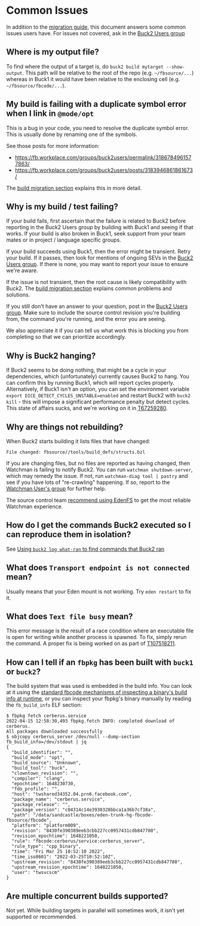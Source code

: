 # Common Issues

In addition to the [migration guide](migration_guide.md), this document answers some common issues users have. For issues not covered, ask in the [Buck2 Users group][buck2_users]

## Where is my output file?

To find where the output of a target is, do `buck2 build mytarget --show-output`. This path will be relative to the root of the repo (e.g. `~/fbsource/...`) whereas in Buck1 it would have been relative to the enclosing cell (e.g. `~/fbsource/fbcode/...`).

## My build is failing with a duplicate symbol error when I link in `@mode/opt`

This is a bug in your code, you need to resolve the duplicate symbol error. This is usually done by renaming one of the symbols.

See those posts for more information:

- https://fb.workplace.com/groups/buck2users/permalink/3186784961577863/
- https://fb.workplace.com/groups/buck2users/posts/3183946861861673/

The [build migration section](migration_guide.md#other-changes) explains this in more detail.

## Why is my build  / test failing?

If your build fails, first ascertain that the failure is related to Buck2 before reporting in the Buck2 Users group by building with Buck1 and seeing if that works. If your build is also broken in Buck1, seek support from your team mates or in project / language specific groups.

If your build succeeds using Buck1, then the error might be transient. Retry your build. If it passes, then look for mentions of ongoing SEVs in the [Buck2 Users group][buck2_users]. If there is none, you may want to report your issue to ensure we're aware.

If the issue is not transient, then the root cause is likely compatibility with Buck2. The [build migration section](migration_guide.md#build-migration) explains common problems and solutions.

If you still don't have an answer to your question, post in the [Buck2 Users group][buck2_users]. Make sure to include the source control revision you're building from, the command you're running, and the error you are seeing.

We also appreciate it if you can tell us what work this is blocking you from completing so that we can prioritize accordingly.

## Why is Buck2 hanging?

If Buck2 seems to be doing nothing, that might be a cycle in your dependencies, which (unfortunately) currently causes Buck2 to hang. You can confirm this by running Buck1, which will report cycles properly. Alternatively, if Buck1 isn't an option, you can set the environment variable `export DICE_DETECT_CYCLES_UNSTABLE=enabled` and restart Buck2 with `buck2 kill` - this will impose a significant performance penalty but detect cycles. This state of affairs sucks, and we're working on it in [T67259280](https://www.internalfb.com/tasks/?t=67259280).

## Why are things not rebuilding?

When Buck2 starts building it lists files that have changed:

```shell
File changed: fbsource//tools/build_defs/structs.bzl
```

If you are changing files, but no files are reported as having changed, then Watchman is failing to notify Buck2. You can run `watchman shutdown-server`, which may remedy the issue. If not, run `watchman-diag tool | pastry` and see if you have lots of "re-crawling" happening. If so, report to the [Watchman User's group](https://fb.workplace.com/groups/watchman.users) for further help.

The source control team [recommend using EdenFS](https://www.internalfb.com/intern/wiki/Watchman/Troubleshooting/migration/) to get the most reliable Watchman experience.

## How do I get the commands Buck2 executed so I can reproduce them in isolation?

See [Using `buck2 log what-ran` to find commands that Buck2 ran](developers/what-ran.md)

## What does `Transport endpoint is not connected` mean?

Usually means that your Eden mount is not working. Try `eden restart` to fix it.

## What does `Text file busy` mean?

This error message is the result of a race condition where an executable file is open for writing while another process is spawned. To fix, simply rerun the command. A proper fix is being worked on as part of [T107518211](https://www.internalfb.com/tasks/?t=107518211).

## How can I tell if an `fbpkg` has been built with `buck1` or `buck2`?

The build system that was used is embedded in the build info. You can look at it using the [standard fbcode mechanisms of inspecting a binary's build info at runtime](https://fburl.com/code/og05da8n), or you can inspect your fbpkg's binary manually by reading the `fb_build_info` ELF section:

```shell
$ fbpkg fetch cerberus.service
2022-04-15 12:58:30,493 fbpkg.fetch INFO: completed download of cerberus.
All packages downloaded successfully
$ objcopy cerberus_server /dev/null --dump-section fb_build_info=/dev/stdout | jq
{
  "build_identifier": "",
  "build_mode": "opt",
  "build_source": "Unknown",
  "build_tool": "buck",
  "clowntown_revision": "",
  "compiler": "clang",
  "epochtime": 1648230730,
  "fdo_profile": "",
  "host": "twshared34352.04.prn6.facebook.com",
  "package_name": "cerberus.service",
  "package_release": "",
  "package_version": "c04314c14e3930328bbca1a36b7cf38a",
  "path": "/data/sandcastle/boxes/eden-trunk-hg-fbcode-fbsource/fbcode",
  "platform": "platform009",
  "revision": "8430fe390389eeb3cbb227cc0957431cdb847780",
  "revision_epochtime": 1648221050,
  "rule": "fbcode:cerberus/service:cerberus_server",
  "rule_type": "cpp_binary",
  "time": "Fri Mar 25 10:52:10 2022",
  "time_iso8601": "2022-03-25T10:52:10Z",
  "upstream_revision": "8430fe390389eeb3cbb227cc0957431cdb847780",
  "upstream_revision_epochtime": 1648221050,
  "user": "twsvcscm"
}
```

## Are multiple concurrent builds supported?

Not yet. While building targets in parallel will sometimes work, it isn't yet supported or recommended.

  [buck2_users]: https://fb.workplace.com/groups/buck2users

